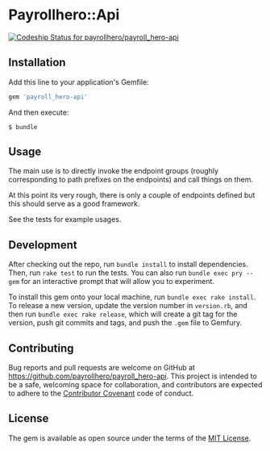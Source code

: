 # Payrollhero::Api

[ ![Codeship Status for payrollhero/payroll_hero-api](https://codeship.com/projects/d659b9a0-76ec-0133-c19b-5e44421d15ab/status?branch=master)](https://codeship.com/projects/118323)

## Installation

Add this line to your application's Gemfile:

```ruby
gem 'payroll_hero-api'
```

And then execute:

    $ bundle

## Usage

The main use is to directly invoke the endpoint groups (roughly corresponding to path prefixes on the endpoints) and
call things on them.

At this point its very rough, there is only a couple of endpoints defined but this should serve as a good framework. 

See the tests for example usages.

## Development

After checking out the repo, run `bundle install` to install dependencies.
Then, run `rake test` to run the tests.
You can also run `bundle exec pry --gem` for an interactive prompt that will allow you to experiment.

To install this gem onto your local machine, run `bundle exec rake install`.
To release a new version, update the version number in `version.rb`, and then run `bundle exec rake release`,
which will create a git tag for the version, push git commits and tags, and push the `.gem` file to Gemfury.

## Contributing

Bug reports and pull requests are welcome on GitHub at https://github.com/payrollhero/payroll_hero-api.
This project is intended to be a safe, welcoming space for collaboration,
and contributors are expected to adhere to the [Contributor Covenant](contributor-covenant.org) code of conduct.


## License

The gem is available as open source under the terms of the [MIT License](http://opensource.org/licenses/MIT).

